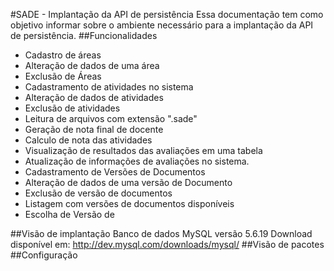 #SADE - Implantação da API de persistência
Essa documentação tem como objetivo informar sobre o ambiente necessário para a implantação da API de persistência.
##Funcionalidades
* Cadastro de áreas
* Alteração de dados de uma área
* Exclusão de Áreas
* Cadastramento de atividades no sistema
* Alteração de dados de atividades
* Exclusão de atividades
* Leitura de arquivos com extensão ".sade"
* Geração de nota final de docente
* Calculo de nota das atividades
* Visualização de resultados das avaliações em uma tabela
* Atualização de informações de avaliações no sistema.
* Cadastramento de Versões de Documentos
* Alteração de dados de uma versão de Documento
* Exclusão de versão de documentos
* Listagem com versões de documentos disponíveis
* Escolha de Versão de

##Visão de implantação
Banco de dados MySQL versão 5.6.19
Download disponível em: http://dev.mysql.com/downloads/mysql/
##Visão de pacotes
##Configuração


